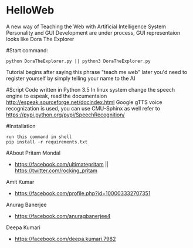 # HelloWeb
A new way of Teaching the Web with Artificial Intelligence System
Personality and GUI Development are under process, GUI representaion looks like Dora The Explorer

#Start
command: 
```
python DoraTheExplorer.py || python3 DoraTheExplorer.py
```
Tutorial begins after saying this phrase "teach me web"
later you'd need to register yourself by simply telling your name to the AI

#Script
Code written in Python 3.5
In linux system change the speech engine to espeak, read the documentaion http://espeak.sourceforge.net/docindex.html
Google gTTS voice recognization is used, you can use CMU-Sphinx as well refer to https://pypi.python.org/pypi/SpeechRecognition/

#Installation
```
run this command in shell
pip install -r requirements.txt
```

#About
Pritam Mondal 
* https://facebook.com/ultimatepritam || https://twitter.com/rocking_pritam

Amit Kumar 
* https://facebook.com/profile.php?id=100003332707351

Anurag Banerjee 
* https://facebook.com/anuragbanerjee4

Deepa Kumari 
* https://facebook.com/deepa.kumari.7982
